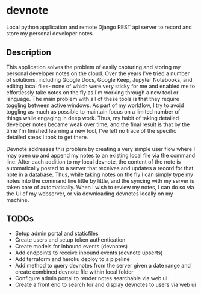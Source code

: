 # devnote

Local python application and remote Django REST api server to record and store my personal developer notes.


## Description

This application solves the problem of easily capturing and storing my personal developer notes on the cloud. Over the years I've tried a number of solutions, including Google Docs, Google Keep, Jupyter Notebooks, and editing local files- none of which were very sticky for me and enabled me to effortlessly take notes on the fly as I'm working through a new tool or language. The main problem with all of these tools is that they require toggling between active windows. As part of my workflow, I try to avoid toggling as much as possible to maintain focus on a limited number of things while engaging in deep work. Thus, my habit of taking detailed developer notes became weak over time, and the final result is that by the time I'm finished learning a new tool, I've left no trace of the specific detailed steps I took to get there.

Devnote addresses this problem by creating a very simple user flow where I may open up and append my notes to an existing local file via the command line. After each addition to my local devnote, the content of the note is automatically posted to a server that receives and updates a record for that note in a database. Thus, while taking notes on the fly I can simply type my notes into the command line little by little, and the syncing with my server is taken care of automatically. When I wish to review my notes, I can do so via the UI of my webserver, or via downloading devnotes locally on my machine.

## TODOs

- Setup admin portal and staticfiles
- Create users and setup token authentication
- Create models for inbound events (devnotes)
- Add endpoints to receive inbound events (devnote upserts)
- Add terraform and heroku deploy to a pipeline
- Add method to query devnotes from the server given a date range and create combined devnote file within local folder
- Configure admin portal to render notes searchable via web ui
- Create a front end to search for and display devnotes to users via web ui
